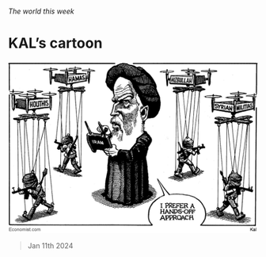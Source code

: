 ###### The world this week

# KAL’s cartoon 

#####  

![image](images/20240113_WWD000.png) 

> Jan 11th 2024 






